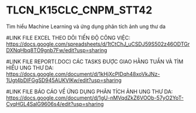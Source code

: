 # TLCN_K15CLC_CNPM_STT42
Tìm hiểu Machine Learning và ứng dụng phân tích ảnh ung thư da

#LINK FILE EXCEL THEO DÕI TIẾN ĐỘ CÔNG VIỆC:<br>
https://docs.google.com/spreadsheets/d/1tCtChJ_uCSDJ59S502z46ODTGrDXNqHbq8TO9gnb7Fw/edit?usp=sharing

#LINK FILE REPORT(.DOC) CÁC TASKS ĐƯỢC GIAO HẰNG TUẦN VÀ TÌM HIỂU UNG THƯ DA:<br>
https://docs.google.com/document/d/1kHjXcPIDqh48xoVkJNz-1Ugt4bDlFGgSD945AUKVlKw/edit?usp=sharing

#LINK FILE BÁO CÁO VỀ ỨNG DỤNG PHÂN TÍCH ẢNH UNG THƯ DA:<br>
https://docs.google.com/document/d/1gU-nMVqdZkZ6VOOb-57yO2YoT-CyqHGL4SalG9606s4/edit?usp=sharing
